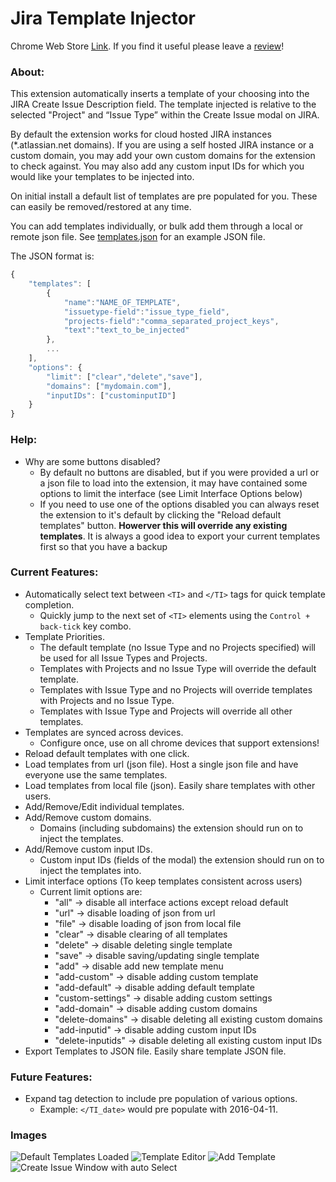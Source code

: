 # Jira Template Injector

Chrome Web Store [Link](https://chrome.google.com/webstore/detail/jira-template-injector/hmhpegjieopgbdmpocdmfkafjgcdmhha).
If you find it useful please leave a [review](https://chrome.google.com/webstore/detail/jira-template-injector/hmhpegjieopgbdmpocdmfkafjgcdmhha/reviews)!

### About:

This extension automatically inserts a template of your choosing into the JIRA Create Issue Description field. The template injected is relative to the selected "Project" and “Issue Type” within the Create Issue modal on JIRA.

By default the extension works for cloud hosted JIRA instances (*.atlassian.net domains). If you are using a self hosted JIRA instance or a custom domain, you may add your own custom domains for the extension to check against. You may also add any custom input IDs for which you would like your templates to be injected into.

On initial install a default list of templates are pre populated for you. These can easily be removed/restored at any time.

You can add templates individually, or bulk add them through a local or remote json file. See [templates.json](https://github.com/rdbrck/jira-description-extension/blob/master/src/data/templates.json) for an example JSON file.

The JSON format is:

```javascript
{
    "templates": [
        {
            "name":"NAME_OF_TEMPLATE",
            "issuetype-field":"issue_type_field",
            "projects-field":"comma_separated_project_keys",
            "text":"text_to_be_injected"
        },
        ...
    ],
    "options": {
        "limit": ["clear","delete","save"],
        "domains": ["mydomain.com"],
        "inputIDs": ["custominputID"]
    }
}
```

### Help:

* Why are some buttons disabled?
    * By default no buttons are disabled, but if you were provided a url or a json file to load into the extension, it may have contained some options to limit the interface (see Limit Interface Options below)
    * If you need to use one of the options disabled you can always reset the extension to it's default by clicking the "Reload default templates" button. **Howerver this will override any existing templates**. It is always a good idea to export your current templates first so that you have a backup

### Current Features:

* Automatically select text between ```<TI>``` and ```</TI>``` tags for quick template completion.
  * Quickly jump to the next set of ```<TI>``` elements using the ```Control + back-tick``` key combo.
* Template Priorities.
  * The default template (no Issue Type and no Projects specified) will be used for all Issue Types and Projects.
  * Templates with Projects and no Issue Type will override the default template.
  * Templates with Issue Type and no Projects will override templates with Projects and no Issue Type.
  * Templates with Issue Type and Projects will override all other templates.
* Templates are synced across devices.
  * Configure once, use on all chrome devices that support extensions!
* Reload default templates with one click.
* Load templates from url (json file). Host a single json file and have everyone use the same templates.
* Load templates from local file (json). Easily share templates with other users.
* Add/Remove/Edit individual templates.
* Add/Remove custom domains.
  * Domains (including subdomains) the extension should run on to inject the templates.
* Add/Remove custom input IDs.
  * Custom input IDs (fields of the modal) the extension should run on to inject the templates into.
* Limit interface options (To keep templates consistent across users)
    * Current limit options are:
        * "all"         -> disable all interface actions except reload default
        * "url"         -> disable loading of json from url
        * "file"        -> disable loading of json from local file
        * "clear"       -> disable clearing of all templates
        * "delete"      -> disable deleting single template
        * "save"        -> disable saving/updating single template
        * "add"         -> disable add new template menu
        * "add-custom"  -> disable adding custom template
        * "add-default" -> disable adding default template
        * "custom-settings"  -> disable adding custom settings
        * "add-domain"       -> disable adding custom domains
        * "delete-domains"   -> disable deleting all existing custom domains
        * "add-inputid"      -> disable adding custom input IDs
        * "delete-inputids"  -> disable deleting all existing custom input IDs
* Export Templates to JSON file. Easily share template JSON file.

### Future Features:

* Expand tag detection to include pre population of various options.
  * Example: ```</TI_date>``` would pre populate with 2016-04-11.

### Images
![Default Templates Loaded](https://cloud.githubusercontent.com/assets/6020196/17062770/2cb0d46e-4fe9-11e6-9f04-4daabe32537f.png "Default Templates") ![Template Editor](https://cloud.githubusercontent.com/assets/6020196/26463889/ab94d242-413a-11e7-8a01-661b5a370ac9.png "Template Editor") ![Add Template](https://cloud.githubusercontent.com/assets/6020196/26463883/a9e1dfb2-413a-11e7-9785-322872fe11eb.png "Add Template") ![Create Issue Window with auto Select](https://cloud.githubusercontent.com/assets/6020196/17062735/05e6618c-4fe9-11e6-8c9e-3a43c305c761.png "JIRA Create Issue")

